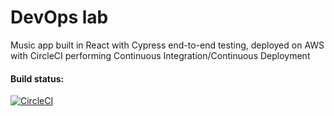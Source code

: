 # DevOps lab

Music app built in React with Cypress end-to-end testing, deployed on AWS with CircleCI performing Continuous Integration/Continuous Deployment

#### Build status:
[![CircleCI](https://circleci.com/gh/pjwmascall/devops-cloud-CI-CD-lab.svg?style=svg&circle-token=f8727588b222bfd21e7fc1dbfb75ef3971d2e183)](https://app.circleci.com/pipelines/github/pjwmascall/devops-cloud-CI-CD-lab)
